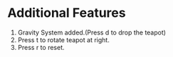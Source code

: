 # Additional Features
1. Gravity System added.(Press d to drop the teapot)
2. Press t to rotate teapot at right.
3. Press r to reset.
